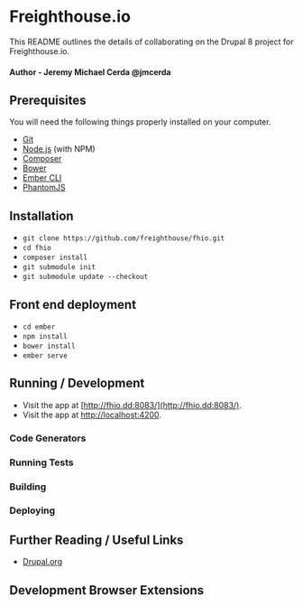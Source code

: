 # Freighthouse.io

This README outlines the details of collaborating on the Drupal 8 project for Freighthouse.io.

#### Author - Jeremy Michael Cerda @jmcerda

## Prerequisites

You will need the following things properly installed on your computer.

* [Git](http://git-scm.com/)
* [Node.js](http://nodejs.org/) (with NPM)
* [Composer](https://getcomposer.org/)
* [Bower](http://bower.io/)
* [Ember CLI](http://ember-cli.com/)
* [PhantomJS](http://phantomjs.org/)

## Installation

* `git clone https://github.com/freighthouse/fhio.git`
* `cd fhio`
* `composer install`
* `git submodule init`
* `git submodule update --checkout`

## Front end deployment

* `cd ember`
* `npm install`
* `bower install`
* `ember serve`

## Running / Development

* Visit the app at [http://fhio.dd:8083/](http://fhio.dd:8083/).
* Visit the app at [http://localhost:4200](http://localhost:4200).

### Code Generators

### Running Tests

### Building

### Deploying

## Further Reading / Useful Links

* [Drupal.org](http://drupal.org)

## Development Browser Extensions
